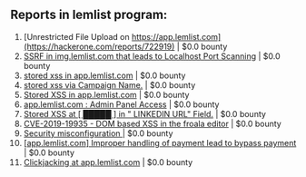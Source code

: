 ## Reports in lemlist program:
1. [Unrestricted File Upload on https://app.lemlist.com](https://hackerone.com/reports/722919) | $0.0 bounty
2. [SSRF in img.lemlist.com that leads to Localhost Port Scanning](https://hackerone.com/reports/783392) | $0.0 bounty
3. [stored xss in app.lemlist.com](https://hackerone.com/reports/919859) | $0.0 bounty
4. [stored xss via Campaign Name.](https://hackerone.com/reports/923679) | $0.0 bounty
5. [Stored XSS in app.lemlist.com](https://hackerone.com/reports/928816) | $0.0 bounty
6. [app.lemlist.com : Admin Panel Access](https://hackerone.com/reports/937921) | $0.0 bounty
7. [Stored XSS at [ █████ ] in " LINKEDIN URL" Field.](https://hackerone.com/reports/932557) | $0.0 bounty
8. [CVE-2019-19935 - DOM based XSS in the froala editor](https://hackerone.com/reports/938683) | $0.0 bounty
9. [Security misconfiguration ](https://hackerone.com/reports/1486327) | $0.0 bounty
10. [[app.lemlist.com] Improper handling of payment lead to bypass payment](https://hackerone.com/reports/1420697) | $0.0 bounty
11. [Clickjacking at  app.lemlist.com](https://hackerone.com/reports/1574017) | $0.0 bounty